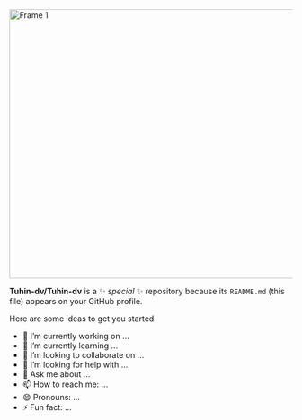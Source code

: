 <img width="1600" height="480" alt="Frame 1" src="https://github.com/user-attachments/assets/976e1820-2e58-42c4-beb5-25c89e307e7e" />



**Tuhin-dv/Tuhin-dv** is a ✨ _special_ ✨ repository because its `README.md` (this file) appears on your GitHub profile.

Here are some ideas to get you started:

- 🔭 I’m currently working on ...
- 🌱 I’m currently learning ...
- 👯 I’m looking to collaborate on ...
- 🤔 I’m looking for help with ...
- 💬 Ask me about ...
- 📫 How to reach me: ...
- 😄 Pronouns: ...
- ⚡ Fun fact: ...

